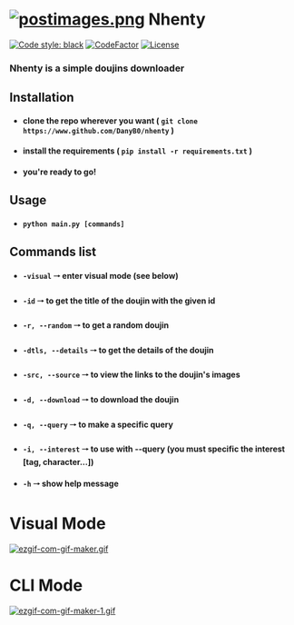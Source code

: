 # [![postimages.png](https://i.postimg.cc/qRph1q71/postimages.png)](https://postimg.cc/Jydzn1ZX) Nhenty
[![Code style: black](https://img.shields.io/badge/code%20style-black-000000.svg)](https://github.com/psf/black)
[![CodeFactor](https://www.codefactor.io/repository/github/danyb0/nhenty/badge/main)](https://www.codefactor.io/repository/github/danyb0/nhenty/overview/main)
[![License](https://img.shields.io/badge/License-BSD%203--Clause-blue.svg)](https://opensource.org/licenses/BSD-3-Clause)
### Nhenty is a simple doujins downloader
## Installation
- #### clone the repo wherever you want ( `git clone https://www.github.com/DanyB0/nhenty` )
- #### install the requirements ( `pip install -r requirements.txt` )
- #### you're ready to go!
## Usage
- #### `python main.py [commands]`
## Commands list
- #### `-visual`  🠒  enter visual mode (see below)
- #### `-id`  🠒  to get the title of the doujin with the given id
- #### `-r, --random`  🠒  to get a random doujin
- #### `-dtls, --details`  🠒  to get the details of the doujin
- #### `-src, --source`  🠒  to view the links to the doujin's images
- #### `-d, --download`  🠒  to download the doujin
- #### `-q, --query`  🠒  to make a specific query
- #### `-i, --interest`  🠒  to use with --query (you must specific the interest [tag, character...])
- #### `-h`  🠒  show help message
# Visual Mode
[![ezgif-com-gif-maker.gif](https://i.postimg.cc/sxMZF8C8/ezgif-com-gif-maker.gif)](https://postimg.cc/hQqGT2jb)
# CLI Mode
[![ezgif-com-gif-maker-1.gif](https://i.postimg.cc/nzCw5FMt/ezgif-com-gif-maker-1.gif)](https://postimg.cc/phMZ5tD0)

